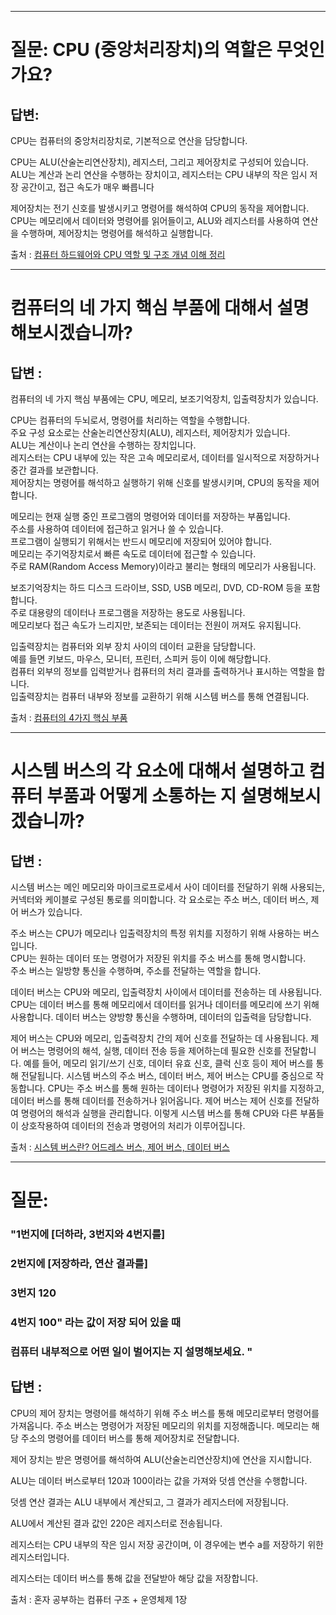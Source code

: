 
---

# 질문: CPU (중앙처리장치)의 역할은 무엇인가요?

## 답변: 

CPU는 컴퓨터의 중앙처리장치로, 기본적으로 연산을 담당합니다. 

CPU는 ALU(산술논리연산장치), 레지스터, 그리고 제어장치로 구성되어 있습니다. 
ALU는 계산과 논리 연산을 수행하는 장치이고, 레지스터는 CPU 내부의 작은 임시 저장 공간이고, 접근 속도가 매우 빠릅니다

제어장치는 전기 신호를 발생시키고 명령어를 해석하여 CPU의 동작을 제어합니다. 
CPU는 메모리에서 데이터와 명령어를 읽어들이고, ALU와 레지스터를 사용하여 연산을 수행하며, 제어장치는 명령어를 해석하고 실행합니다.


출처 : [컴퓨터 하드웨어와 CPU 역할 및 구조 개념 이해 정리](https://onecoin-life.com/8)


----
# 컴퓨터의 네 가지 핵심 부품에 대해서 설명 해보시겠습니까?
## 답변 :

컴퓨터의 네 가지 핵심 부품에는 CPU, 메모리, 보조기억장치, 입출력장치가 있습니다.

CPU는 컴퓨터의 두뇌로서, 명령어를 처리하는 역할을 수행합니다.  
주요 구성 요소로는 산술논리연산장치(ALU), 레지스터, 제어장치가 있습니다.  
ALU는 계산이나 논리 연산을 수행하는 장치입니다.  
레지스터는 CPU 내부에 있는 작은 고속 메모리로서, 데이터를 일시적으로 저장하거나 중간 결과를 보관합니다.  
제어장치는 명령어를 해석하고 실행하기 위해 신호를 발생시키며, CPU의 동작을 제어합니다.

메모리는 현재 실행 중인 프로그램의 명령어와 데이터를 저장하는 부품입니다.  
주소를 사용하여 데이터에 접근하고 읽거나 쓸 수 있습니다.  
프로그램이 실행되기 위해서는 반드시 메모리에 저장되어 있어야 합니다.  
메모리는 주기억장치로서 빠른 속도로 데이터에 접근할 수 있습니다.  
주로 RAM(Random Access Memory)이라고 불리는 형태의 메모리가 사용됩니다.

보조기억장치는 하드 디스크 드라이브, SSD, USB 메모리, DVD, CD-ROM 등을 포함합니다.  
주로 대용량의 데이터나 프로그램을 저장하는 용도로 사용됩니다.  
메모리보다 접근 속도가 느리지만, 보존되는 데이터는 전원이 꺼져도 유지됩니다.

입출력장치는 컴퓨터와 외부 장치 사이의 데이터 교환을 담당합니다.  
예를 들면 키보드, 마우스, 모니터, 프린터, 스피커 등이 이에 해당합니다.  
컴퓨터 외부의 정보를 입력받거나 컴퓨터의 처리 결과를 출력하거나 표시하는 역할을 합니다.  
입출력장치는 컴퓨터 내부와 정보를 교환하기 위해 시스템 버스를 통해 연결됩니다.



출처 : [컴퓨터의 4가지 핵심 부품](https://hongong.hanbit.co.kr/%EC%BB%B4%ED%93%A8%ED%84%B0%EC%9D%98-4%EA%B0%80%EC%A7%80-%ED%95%B5%EC%8B%AC-%EB%B6%80%ED%92%88cpu-%EB%A9%94%EB%AA%A8%EB%A6%AC-%EB%B3%B4%EC%A1%B0%EA%B8%B0%EC%96%B5%EC%9E%A5/)


---

# 시스템 버스의 각 요소에 대해서 설명하고 컴퓨터 부품과 어떻게 소통하는 지 설명해보시겠습니까? 

## 답변 :
시스템 버스는 메인 메모리와 마이크로프로세서 사이 데이터를 전달하기 위해 사용되는, 커넥터와 케이블로 구성된 통로를 의미합니다.  각 요소로는 주소 버스, 데이터 버스, 제어 버스가 있습니다.

주소 버스는 CPU가 메모리나 입출력장치의 특정 위치를 지정하기 위해 사용하는 버스입니다.  
CPU는 원하는 데이터 또는 명령어가 저장된 위치를 주소 버스를 통해 명시합니다.  
주소 버스는 일방향 통신을 수행하며, 주소를 전달하는 역할을 합니다.

데이터 버스는 CPU와 메모리, 입출력장치 사이에서 데이터를 전송하는 데 사용됩니다.  CPU는 데이터 버스를 통해 메모리에서 데이터를 읽거나 데이터를 메모리에 쓰기 위해 사용합니다.  데이터 버스는 양방향 통신을 수행하며, 데이터의 입출력을 담당합니다. 

제어 버스는 CPU와 메모리, 입출력장치 간의 제어 신호를 전달하는 데 사용됩니다.  제어 버스는 명령어의 해석, 실행, 데이터 전송 등을 제어하는데 필요한 신호를 전달합니다.  예를 들어, 메모리 읽기/쓰기 신호, 데이터 유효 신호, 클럭 신호 등이 제어 버스를 통해 전달됩니다.  시스템 버스의 주소 버스, 데이터 버스, 제어 버스는 CPU를 중심으로 작동합니다. CPU는 주소 버스를 통해 원하는 데이터나 명령어가 저장된 위치를 지정하고, 데이터 버스를 통해 데이터를 전송하거나 읽어옵니다. 제어 버스는 제어 신호를 전달하여 명령어의 해석과 실행을 관리합니다. 이렇게 시스템 버스를 통해 CPU와 다른 부품들이 상호작용하여 데이터의 전송과 명령어의 처리가 이루어집니다.


출처 : [시스템 버스란? 어드레스 버스, 제어 버스, 데이터 버스](https://yaneodoo2.tistory.com/entry/%EC%8B%9C%EC%8A%A4%ED%85%9C-%EB%B2%84%EC%8A%A4%EB%9E%80-%EC%96%B4%EB%93%9C%EB%A0%88%EC%8A%A4-%EB%B2%84%EC%8A%A4-%EC%A0%9C%EC%96%B4-%EB%B2%84%EC%8A%A4-%EB%8D%B0%EC%9D%B4%ED%84%B0-%EB%B2%84%EC%8A%A4)


---

# 질문:  
###  "1번지에 [더하라, 3번지와 4번지를] 
###  2번지에 [저장하라, 연산 결과를] 
###  3번지 120 
###  4번지 100" 라는 값이 저장 되어 있을 때 
###  컴퓨터 내부적으로 어떤 일이 벌어지는 지 설명해보세요. "


## 답변 :

CPU의 제어 장치는 명령어를 해석하기 위해 주소 버스를 통해 메모리로부터 명령어를 가져옵니다.
주소 버스는 명령어가 저장된 메모리의 위치를 지정해줍니다.
메모리는 해당 주소의 명령어를 데이터 버스를 통해 제어장치로 전달합니다.

제어 장치는 받은 명령어를 해석하여 ALU(산술논리연산장치)에 연산을 지시합니다.

ALU는 데이터 버스로부터 120과 100이라는 값을 가져와 덧셈 연산을 수행합니다.

덧셈 연산 결과는 ALU 내부에서 계산되고, 그 결과가 레지스터에 저장됩니다.

ALU에서 계산된 결과 값인 220은 레지스터로 전송됩니다.

레지스터는 CPU 내부의 작은 임시 저장 공간이며, 이 경우에는 변수 a를 저장하기 위한 레지스터입니다.

레지스터는 데이터 버스를 통해 값을 전달받아 해당 값을 저장합니다.

출처 : 혼자 공부하는 컴퓨터 구조 + 운영체제 1장 